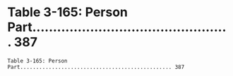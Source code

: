 # Table 3-165: Person Part................................................ 387

```
Table 3-165: Person Part................................................ 387
```
